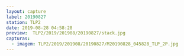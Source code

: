 ```yaml
---
layout: capture
label: 20190827
station: TLP2
date: 2019-08-28 04:58:28
preview:  TLP2/2019/201908/20190827/stack.jpg
capturas:
  - imagem: TLP2/2019/201908/20190827/M20190828_045828_TLP_2P.jpg
---
```

